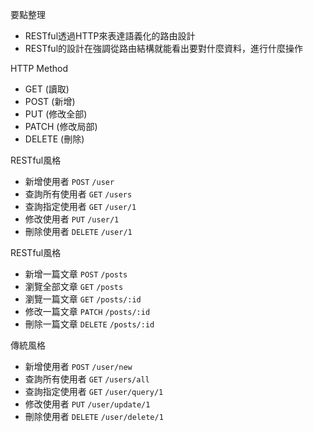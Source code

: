 要點整理
- RESTful透過HTTP來表達語義化的路由設計
- RESTful的設計在強調從路由結構就能看出要對什麼資料，進行什麼操作

HTTP Method
* GET (讀取)
* POST (新增)
* PUT (修改全部)
* PATCH (修改局部)
* DELETE (刪除)

RESTful風格
* 新增使用者 `POST` `/user`
* 查詢所有使用者 `GET` `/users`
* 查詢指定使用者 `GET` `/user/1`
* 修改使用者 `PUT` `/user/1`
* 刪除使用者 `DELETE` `/user/1`

RESTful風格
* 新增一篇文章 `POST` `/posts`
* 瀏覽全部文章 `GET` `/posts`
* 瀏覽一篇文章 `GET` `/posts/:id`
* 修改一篇文章 `PATCH` `/posts/:id`
* 刪除一篇文章 `DELETE` `/posts/:id`

傳統風格
* 新增使用者 `POST` `/user/new`
* 查詢所有使用者 `GET` `/users/all`
* 查詢指定使用者 `GET` `/user/query/1`
* 修改使用者 `PUT` `/user/update/1`
* 刪除使用者 `DELETE` `/user/delete/1`